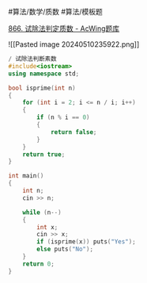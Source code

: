 
#算法/数学/质数 #算法/模板题 

[866. 试除法判定质数 - AcWing题库](https://www.acwing.com/problem/content/868/)

![[Pasted image 20240510235922.png]]


```cpp
/ 试除法判断素数
#include<iostream>
using namespace std;

bool isprime(int n)
{
    for (int i = 2; i <= n / i; i++)
    {
        if (n % i == 0)
        {
            return false;
        }
    }
    return true;
}

int main()
{
    int n;
    cin >> n;

    while (n--)
    {
        int x;
        cin >> x;
        if (isprime(x)) puts("Yes");
        else puts("No");
    }
    return 0;
}
```